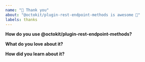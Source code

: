 ```yaml
---
name: "💝 Thank you"
about: "@octokit/plugin-rest-endpoint-methods is awesome 🙌"
labels: thanks
---
```


<!-- Please replace all placeholders such as this below -->

**How do you use @octokit/plugin-rest-endpoint-methods?**

<!-- I’d love to know how you use @octokit/plugin-rest-endpoint-methods, to better understand people’s use cases -->

**What do you love about it?**

<!-- Thanks for the kind words 🤗 -->

**How did you learn about it?**

<!-- Just curious -->
